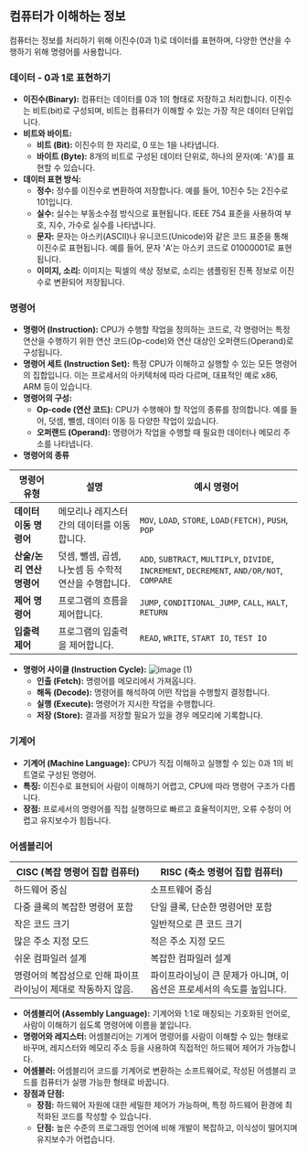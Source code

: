 ## 컴퓨터가 이해하는 정보
컴퓨터는 정보를 처리하기 위해 이진수(0과 1)로 데이터를 표현하며, 다양한 연산을 수행하기 위해 명령어를 사용합니다.

### 데이터 - 0과 1로 표현하기
- **이진수(Binary):** 컴퓨터는 데이터를 0과 1의 형태로 저장하고 처리합니다. 이진수는 비트(bit)로 구성되며, 비트는 컴퓨터가 이해할 수 있는 가장 작은 데이터 단위입니다.
- **비트와 바이트:**
  - **비트 (Bit):** 이진수의 한 자리로, 0 또는 1을 나타냅니다.
  - **바이트 (Byte):** 8개의 비트로 구성된 데이터 단위로, 하나의 문자(예: 'A')를 표현할 수 있습니다.
- **데이터 표현 방식:**
  - **정수:** 정수를 이진수로 변환하여 저장합니다. 예를 들어, 10진수 5는 2진수로 101입니다.
  - **실수:** 실수는 부동소수점 방식으로 표현됩니다. IEEE 754 표준을 사용하여 부호, 지수, 가수로 실수를 나타냅니다.
  - **문자:** 문자는 아스키(ASCII)나 유니코드(Unicode)와 같은 코드 표준을 통해 이진수로 표현됩니다. 예를 들어, 문자 'A'는 아스키 코드로 01000001로 표현됩니다.
  - **이미지, 소리:** 이미지는 픽셀의 색상 정보로, 소리는 샘플링된 진폭 정보로 이진수로 변환되어 저장됩니다.

### 명령어
- **명령어 (Instruction):** CPU가 수행할 작업을 정의하는 코드로, 각 명령어는 특정 연산을 수행하기 위한 연산 코드(Op-code)와 연산 대상인 오퍼랜드(Operand)로 구성됩니다.
- **명령어 세트 (Instruction Set):** 특정 CPU가 이해하고 실행할 수 있는 모든 명령어의 집합입니다. 이는 프로세서의 아키텍처에 따라 다르며, 대표적인 예로 x86, ARM 등이 있습니다.
- **명령어의 구성:**
  - **Op-code (연산 코드):** CPU가 수행해야 할 작업의 종류를 정의합니다. 예를 들어, 덧셈, 뺄셈, 데이터 이동 등 다양한 작업이 있습니다.
  - **오퍼랜드 (Operand):** 명령어가 작업을 수행할 때 필요한 데이터나 메모리 주소를 나타냅니다.
- **명령어의 종류**  

| 명령어 유형              | 설명                                      | 예시 명령어                                |
|-------------------------|------------------------------------------|--------------------------------------------|
| **데이터 이동 명령어**   | 메모리나 레지스터 간의 데이터를 이동합니다. | `MOV`, `LOAD`, `STORE`, `LOAD(FETCH)`, `PUSH`, `POP` |
| **산술/논리 연산 명령어** | 덧셈, 뺄셈, 곱셈, 나눗셈 등 수학적 연산을 수행합니다. | `ADD`, `SUBTRACT`, `MULTIPLY`, `DIVIDE`, `INCREMENT`, `DECREMENT`, `AND/OR/NOT`, `COMPARE` |
| **제어 명령어**          | 프로그램의 흐름을 제어합니다.               | `JUMP`, `CONDITIONAL_JUMP`, `CALL`, `HALT`, `RETURN` |
| **입출력 제어**          | 프로그램의 입출력을 제어합니다.             | `READ`, `WRITE`, `START IO`, `TEST IO` |


- **명령어 사이클 (Instruction Cycle):**
![image (1)](https://github.com/user-attachments/assets/9f5f5ee6-3eea-4e09-9a4e-a66ac90da7c4)
  - **인출 (Fetch):** 명령어를 메모리에서 가져옵니다.
  - **해독 (Decode):** 명령어를 해석하여 어떤 작업을 수행할지 결정합니다.
  - **실행 (Execute):** 명령어가 지시한 작업을 수행합니다.
  - **저장 (Store):** 결과를 저장할 필요가 있을 경우 메모리에 기록합니다.

### 기계어

- **기계어 (Machine Language):** CPU가 직접 이해하고 실행할 수 있는 0과 1의 비트열로 구성된 명령어.
- **특징:** 이진수로 표현되어 사람이 이해하기 어렵고, CPU에 따라 명령어 구조가 다릅니다.
- **장점:** 프로세서의 명령어를 직접 실행하므로 빠르고 효율적이지만, 오류 수정이 어렵고 유지보수가 힘듭니다.

### 어셈블리어  

| CISC (복잡 명령어 집합 컴퓨터)                          | RISC (축소 명령어 집합 컴퓨터)                           |
|-------------------------------------------------------|--------------------------------------------------------|
| 하드웨어 중심                                         | 소프트웨어 중심                                          |
| 다중 클록의 복잡한 명령어 포함                        | 단일 클록, 단순한 명령어만 포함                          |
| 작은 코드 크기                                        | 일반적으로 큰 코드 크기                                  |
| 많은 주소 지정 모드                                   | 적은 주소 지정 모드                                      |
| 쉬운 컴파일러 설계                                    | 복잡한 컴파일러 설계                                     |
| 명령어의 복잡성으로 인해 파이프라이닝이 제대로 작동하지 않음. | 파이프라이닝이 큰 문제가 아니며, 이 옵션은 프로세서의 속도를 높입니다. |

- **어셈블리어 (Assembly Language):** 기계어와 1:1로 매칭되는 기호화된 언어로, 사람이 이해하기 쉽도록 명령어에 이름을 붙입니다.
- **명령어와 레지스터:** 어셈블리어는 기계어 명령어를 사람이 이해할 수 있는 형태로 바꾸며, 레지스터와 메모리 주소 등을 사용하여 직접적인 하드웨어 제어가 가능합니다.
- **어셈블러:** 어셈블리어 코드를 기계어로 변환하는 소프트웨어로, 작성된 어셈블리 코드를 컴퓨터가 실행 가능한 형태로 바꿉니다.
- **장점과 단점:**
  - **장점:** 하드웨어 자원에 대한 세밀한 제어가 가능하며, 특정 하드웨어 환경에 최적화된 코드를 작성할 수 있습니다.
  - **단점:** 높은 수준의 프로그래밍 언어에 비해 개발이 복잡하고, 이식성이 떨어지며 유지보수가 어렵습니다.

